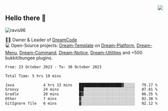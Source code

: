 <img align='right' src="https://github-readme-stats.vercel.app/api?username=Ravis96&show_icons=true">

## Hello there 👋
<p align="left"> <img src="https://komarev.com/ghpvc/?username=ravis96&label=Profile%20views&color=0e75b6&style=flat" alt="ravis96" /> </p>

👨‍💻 Owner & Leader of [DreamCode](https://github.com/DreamPoland) <br>
💻 Open-Source projects: [Dream-Template](https://github.com/DreamPoland/dream-template) on [Dream-Platform](https://github.com/DreamPoland/dream-platform), [Dream-Menu](https://github.com/DreamPoland/dream-menu), [Dream-Command](https://github.com/DreamPoland/dream-command), [Dream-Notice](https://github.com/DreamPoland/dream-notice), [Dream-Utilities](https://github.com/DreamPoland/dream-utilities) and +500 bukkit/bungee plugins.

<!--START_SECTION:waka-->

```txt
From: 23 October 2023 - To: 30 October 2023

Total Time: 5 hrs 19 mins

Java             4 hrs 13 mins   ███████████████████▓░░░░░   79.17 %
Groovy           24 mins         ██░░░░░░░░░░░░░░░░░░░░░░░   07.81 %
Gradle           20 mins         █▓░░░░░░░░░░░░░░░░░░░░░░░   06.35 %
Other            7 mins          ▓░░░░░░░░░░░░░░░░░░░░░░░░   02.38 %
GitIgnore file   6 mins          ▓░░░░░░░░░░░░░░░░░░░░░░░░   02.12 %
```

<!--END_SECTION:waka-->
